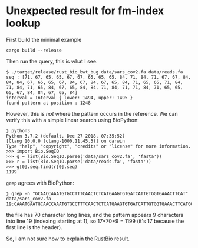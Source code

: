 # Unexpected result for fm-index lookup

First build the minimal example

```
cargo build --release
```

Then run the query, this is what I see.

```
$ ./target/release/rust_bio_bwt_bug data/sars_cov2.fa data/reads.fa
seq : [71, 67, 65, 65, 67, 67, 65, 65, 65, 84, 71, 84, 71, 67, 67, 84, 84, 84, 67, 65, 65, 67, 84, 67, 84, 67, 65, 84, 71, 65, 65, 71, 84, 71, 84, 71, 65, 84, 67, 65, 84, 84, 71, 84, 71, 71, 84, 71, 65, 65, 65, 67, 84, 84, 67, 65, 84]
interval = Interval { lower: 1494, upper: 1495 }
found pattern at position : 1248
```

However, this is *not* where the pattern occurs in the reference.  We can verify this with a simple linear 
search using BioPython:

```
❯ python3
Python 3.7.2 (default, Dec 27 2018, 07:35:52) 
[Clang 10.0.0 (clang-1000.11.45.5)] on darwin
Type "help", "copyright", "credits" or "license" for more information.
>>> import Bio.SeqIO
>>> g = list(Bio.SeqIO.parse('data/sars_cov2.fa', 'fasta'))
>>> r = list(Bio.SeqIO.parse('data/reads.fa', 'fasta'))
>>> g[0].seq.find(r[0].seq)
1199
```

`grep` agrees with BioPython:

```
❯ grep -n "GCAACCAAATGTGCCTTTCAACTCTCATGAAGTGTGATCATTGTGGTGAAACTTCAT" data/sars_cov2.fa
19:CAAATGAATGCAACCAAATGTGCCTTTCAACTCTCATGAAGTGTGATCATTGTGGTGAAACTTCATGGCA
```

the file has 70 character long lines, and the pattern appears 9 characters into line 19 (indexing starting at 1), so 17*70+9 = 1199 (it's 17 because the first line is the header).

So, I am not sure how to explain the RustBio result.
